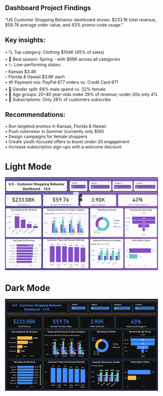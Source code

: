 ## Dashboard Project Findings  
“US Customer Shopping Behavior dashboard shows: $233.1K total revenue, $59.76 average order value, and 43% promo-code usage.” 
  
## Key insights:  
• 🔍 Top category: Clothing $104K (45% of sales)  
• 🌸 Best season: Spring - with $68K across all categories  
• 📉 Low-performing states:  
	– Kansas $3.4K  
	– Florida & Hawaii $3.8K each  
• 💳 Payment mix: PayPal 677 orders vs. Credit Card 671  
• 👥 Gender split: 68% male spend vs. 32% female  
• 🎂 Age groups: 20–40 year-olds make 39% of revenue; under-20s only 4%  
• 🔄 Subscriptions: Only 28% of customers subscribe   

## Recommendations:  
• Run targeted promos in Kansas, Florida & Hawaii  
• Push outerwear in Summer (currently only $5K)  
• Design campaigns for female shoppers  
• Create youth-focused offers to boost under-20 engagement  
• Increase subscription sign-ups with a welcome discount

# Light Mode
![Dashboard screenshot](https://github.com/wsnh2022/PowerBI_Dashboards/blob/master/US_Customer_Shopping_Behavior_dashboard/U.S%20Customer%20Shopping%20Behavior%20Dashboard%2010.0.png)

# Dark Mode
![Dashboard screenshot](https://github.com/wsnh2022/PowerBI_Dashboards/blob/master/US_Customer_Shopping_Behavior_dashboard/U.S%20Customer%20Shopping%20Behavior%20Dashboard%2011.0.png)
